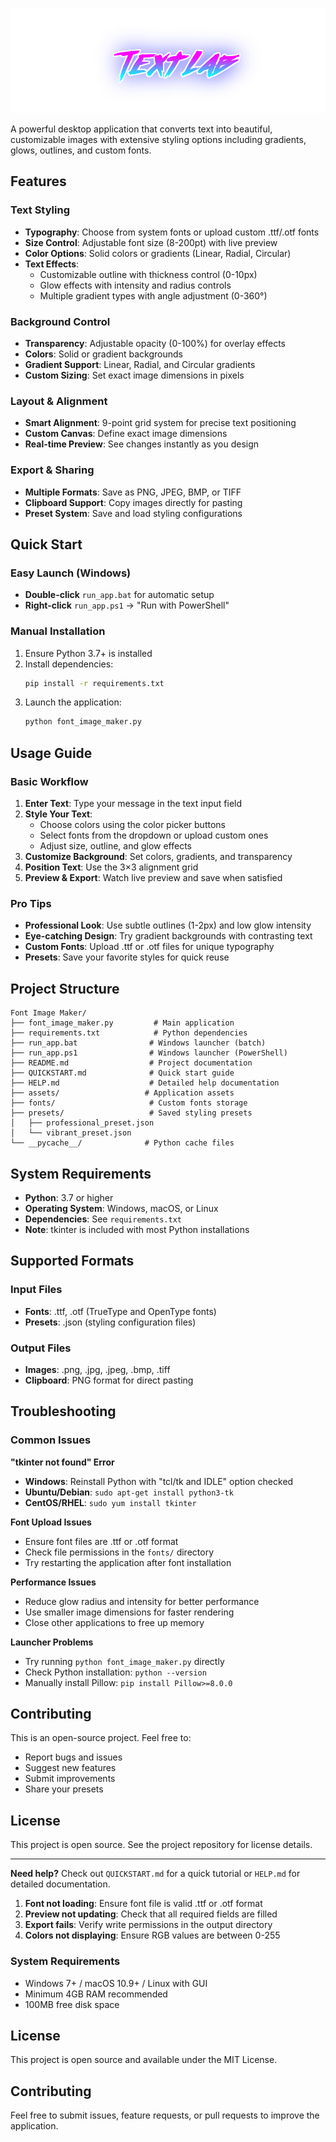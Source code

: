![TextLab](/assets/title.png)

A powerful desktop application that converts text into beautiful, customizable images with extensive styling options including gradients, glows, outlines, and custom fonts.

## Features

### Text Styling
- **Typography**: Choose from system fonts or upload custom .ttf/.otf fonts
- **Size Control**: Adjustable font size (8-200pt) with live preview
- **Color Options**: Solid colors or gradients (Linear, Radial, Circular)
- **Text Effects**: 
   - Customizable outline with thickness control (0-10px)
   - Glow effects with intensity and radius controls
   - Multiple gradient types with angle adjustment (0-360°)

### Background Control
- **Transparency**: Adjustable opacity (0-100%) for overlay effects
- **Colors**: Solid or gradient backgrounds
- **Gradient Support**: Linear, Radial, and Circular gradients
- **Custom Sizing**: Set exact image dimensions in pixels

### Layout & Alignment
- **Smart Alignment**: 9-point grid system for precise text positioning
- **Custom Canvas**: Define exact image dimensions
- **Real-time Preview**: See changes instantly as you design

### Export & Sharing
- **Multiple Formats**: Save as PNG, JPEG, BMP, or TIFF
- **Clipboard Support**: Copy images directly for pasting
- **Preset System**: Save and load styling configurations

## Quick Start

### Easy Launch (Windows)
- **Double-click** `run_app.bat` for automatic setup
- **Right-click** `run_app.ps1` → "Run with PowerShell"

### Manual Installation
1. Ensure Python 3.7+ is installed
2. Install dependencies:
    ```bash
    pip install -r requirements.txt
    ```
3. Launch the application:
    ```bash
    python font_image_maker.py
    ```

## Usage Guide

### Basic Workflow
1. **Enter Text**: Type your message in the text input field
2. **Style Your Text**: 
    - Choose colors using the color picker buttons
    - Select fonts from the dropdown or upload custom ones
    - Adjust size, outline, and glow effects
3. **Customize Background**: Set colors, gradients, and transparency
4. **Position Text**: Use the 3×3 alignment grid
5. **Preview & Export**: Watch live preview and save when satisfied

### Pro Tips
- **Professional Look**: Use subtle outlines (1-2px) and low glow intensity
- **Eye-catching Design**: Try gradient backgrounds with contrasting text
- **Custom Fonts**: Upload .ttf or .otf files for unique typography
- **Presets**: Save your favorite styles for quick reuse

## Project Structure

```
Font Image Maker/
├── font_image_maker.py         # Main application
├── requirements.txt            # Python dependencies
├── run_app.bat                # Windows launcher (batch)
├── run_app.ps1                # Windows launcher (PowerShell)
├── README.md                  # Project documentation
├── QUICKSTART.md              # Quick start guide
├── HELP.md                    # Detailed help documentation
├── assets/                   # Application assets
├── fonts/                     # Custom fonts storage
├── presets/                   # Saved styling presets
│   ├── professional_preset.json
│   └── vibrant_preset.json
└── __pycache__/              # Python cache files
```

## System Requirements

- **Python**: 3.7 or higher
- **Operating System**: Windows, macOS, or Linux
- **Dependencies**: See `requirements.txt`
- **Note**: tkinter is included with most Python installations

## Supported Formats

### Input Files
- **Fonts**: .ttf, .otf (TrueType and OpenType fonts)
- **Presets**: .json (styling configuration files)

### Output Files
- **Images**: .png, .jpg, .jpeg, .bmp, .tiff
- **Clipboard**: PNG format for direct pasting

## Troubleshooting

### Common Issues

**"tkinter not found" Error**
- **Windows**: Reinstall Python with "tcl/tk and IDLE" option checked
- **Ubuntu/Debian**: `sudo apt-get install python3-tk`
- **CentOS/RHEL**: `sudo yum install tkinter`

**Font Upload Issues**
- Ensure font files are .ttf or .otf format
- Check file permissions in the `fonts/` directory
- Try restarting the application after font installation

**Performance Issues**
- Reduce glow radius and intensity for better performance
- Use smaller image dimensions for faster rendering
- Close other applications to free up memory

**Launcher Problems**
- Try running `python font_image_maker.py` directly
- Check Python installation: `python --version`
- Manually install Pillow: `pip install Pillow>=8.0.0`

## Contributing

This is an open-source project. Feel free to:
- Report bugs and issues
- Suggest new features
- Submit improvements
- Share your presets

## License

This project is open source. See the project repository for license details.

---

**Need help?** Check out `QUICKSTART.md` for a quick tutorial or `HELP.md` for detailed documentation.

1. **Font not loading**: Ensure font file is valid .ttf or .otf format
2. **Preview not updating**: Check that all required fields are filled
3. **Export fails**: Verify write permissions in the output directory
4. **Colors not displaying**: Ensure RGB values are between 0-255

### System Requirements
- Windows 7+ / macOS 10.9+ / Linux with GUI
- Minimum 4GB RAM recommended
- 100MB free disk space

## License

This project is open source and available under the MIT License.

## Contributing

Feel free to submit issues, feature requests, or pull requests to improve the application.
